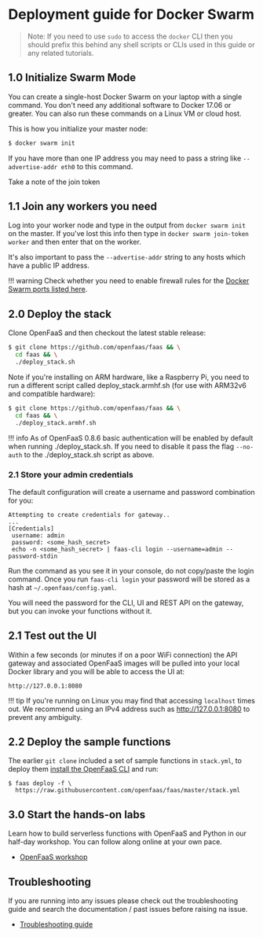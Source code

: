 # Deployment guide for Docker Swarm

> Note: If you need to use `sudo` to access the `docker` CLI then you should prefix this behind any shell scripts or CLIs used in this guide or any related tutorials.

## 1.0 Initialize Swarm Mode

You can create a single-host Docker Swarm on your laptop with a single command. You don't need any additional software to Docker 17.06 or greater. You can also run these commands on a Linux VM or cloud host.

This is how you initialize your master node:

```bash
$ docker swarm init
```

If you have more than one IP address you may need to pass a string like `--advertise-addr eth0` to this command.

Take a note of the join token

## 1.1 Join any workers you need

Log into your worker node and type in the output from `docker swarm init` on the master. If you've lost this info then type in `docker swarm join-token worker` and then enter that on the worker.

It's also important to pass the `--advertise-addr` string to any hosts which have a public IP address.

!!! warning
    Check whether you need to enable firewall rules for the [Docker Swarm ports listed here](https://docs.docker.com/engine/swarm/swarm-tutorial/).

## 2.0 Deploy the stack

Clone OpenFaaS and then checkout the latest stable release:

```bash
$ git clone https://github.com/openfaas/faas && \
  cd faas && \
  ./deploy_stack.sh
```

Note if you're installing on ARM hardware, like a Raspberry Pi, you need to run a different script called deploy\_stack.armhf.sh (for use with ARM32v6 and compatible hardware):

```bash
$ git clone https://github.com/openfaas/faas && \
  cd faas && \
  ./deploy_stack.armhf.sh
```

!!! info
    As of OpenFaaS 0.8.6 basic authentication will be enabled by default when running ./deploy\_stack.sh. If you need to disable it pass the flag `--no-auth` to the ./deploy_stack.sh script as above.

### 2.1 Store your admin credentials

The default configuration will create a username and password combination for you:

```
Attempting to create credentials for gateway..
...
[Credentials]
 username: admin
 password: <some_hash_secret>
 echo -n <some_hash_secret> | faas-cli login --username=admin --
password-stdin
```

Run the command as you see it in your console, do not copy/paste the login command. Once you run `faas-cli login` your password will be stored as a hash at `~/.openfaas/config.yaml`.

You will need the password for the CLI, UI and REST API on the gateway, but you can invoke your functions without it.

## 2.1 Test out the UI

Within a few seconds (or minutes if on a poor WiFi connection) the API gateway and associated OpenFaaS images will be pulled into your local Docker library and you will be able to access the UI at:

`http://127.0.0.1:8080`

!!! tip
    If you're running on Linux you may find that accessing `localhost` times out. We recommend using an IPv4 address such as http://127.0.0.1:8080 to prevent any ambiguity.

## 2.2 Deploy the sample functions

The earlier `git clone` included a set of sample functions in `stack.yml`, to deploy them [install the OpenFaaS CLI](/cli/install/) and run:

```
$ faas deploy -f \
  https://raw.githubusercontent.com/openfaas/faas/master/stack.yml
```

## 3.0 Start the hands-on labs

Learn how to build serverless functions with OpenFaaS and Python in our half-day workshop. You can follow along online at your own pace.

* [OpenFaaS workshop](/tutorials/workshop/)

## Troubleshooting

If you are running into any issues please check out the troubleshooting guide and search the documentation / past issues before raising na issue.

* [Troubleshooting guide](https://github.com/openfaas/faas/blob/master/guide/troubleshooting.md)


